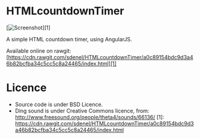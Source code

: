 HTMLcountdownTimer
==================
[![Screenshot](https://raw.githubusercontent.com/sdenel/HTMLcountdownTimer/master/inc/screenshot.png)][1]


A simple HTML countdown timer, using AngularJS.

Available online on rawgit: [https://cdn.rawgit.com/sdenel/HTMLcountdownTimer/a0c89154bdc9d3a46b82bcfba34c5cc5c8a24465/index.html][1]

Licence
=======
* Source code is under BSD Licence.
* Ding sound is under Creative Commons licence, from: http://www.freesound.org/people/theta4/sounds/66136/
  [1]: https://cdn.rawgit.com/sdenel/HTMLcountdownTimer/a0c89154bdc9d3a46b82bcfba34c5cc5c8a24465/index.html
